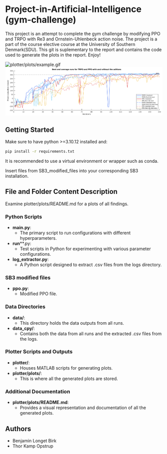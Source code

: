 # Project-in-Artificial-Intelligence (gym-challenge)
This project is an attempt to complete the gym challenge by modifying PPO and TRPO with Re3 and Ornstein-Uhlenbeck action noise. The project is a part of the course elective course at the University of Southern Denmark(SDU). This git is suplementary to the report and contains the code used to generate the plots in the report. Enjoy!

![plotter/plots/example.gif](plotter/plots/example.gif)
![plotter/plots/plot_1.png](plotter/plots/combined.png)



## Getting Started
Make sure to have python >=3.10.12 installed and:
```bash
pip install -r requirements.txt
```

It is recommended to use a virtual environment or wrapper such as conda.

Insert files from SB3_modified_files into your corresponding SB3 installation.

## File and Folder Content Description
Examine plotter/plots/README.md for a plots of all findings. 

### Python Scripts
- **main.py**: 
  - The primary script to run configurations with different hyperparameters.
- **run****.py: 
  - Test scripts in Python for experimenting with various parameter configurations.
- **log_extractor.py**: 
  - A Python script designed to extract .csv files from the logs directory.

### SB3 modified files
- **ppo.py**: 
  - Modified PPO file.

### Data Directories
- **data/**: 
  - This directory holds the data outputs from all runs.
- **data_cpy/**: 
  - Contains both the data from all runs and the extracted .csv files from the logs.

### Plotter Scripts and Outputs
- **plotter/**: 
  - Houses MATLAB scripts for generating plots.
- **plotter/plots/**: 
  - This is where all the generated plots are stored.

### Additional Documentation
- **plotter/plots/README.md**: 
  - Provides a visual representation and documentation of all the generated plots.

## Authors
- Benjamin Longet Birk
- Thor Kamp Opstrup
